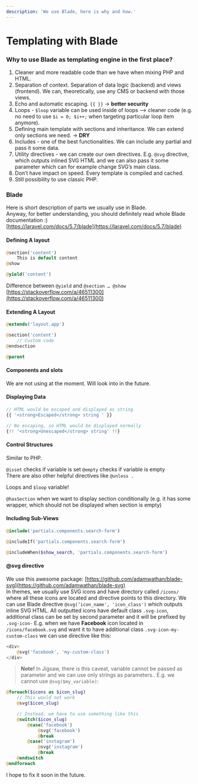 ```yaml
---
description: 'We use Blade, here is why and how.'
---
```


# Templating with Blade

### Why to use Blade as templating engine in the first place?

1. Cleaner and more readable code than we have when mixing PHP and HTML.
2. Separation of context. Separation of data logic \(backend\) and views \(frontend\). We can, theoretically, use any CMS or backend with those views.
3. Echo and automatic escaping. `{{ }}` -&gt; **better security** 
4. Loops - `$loop` variable can be used inside of loops --&gt; cleaner code \(e.g. no need to use `$i = 0; $i++;` when targeting particular loop item anymore\).
5. Defining main template with sections and inheritance. We can extend only sections we need. -&gt; **DRY**
6. Includes - one of the best functionalities. We can include any partial and pass it some data.
7. Utility directives - we can create our own directives. E.g. `@svg` directive, which outputs inlined SVG HTML and we can also pass it some parameter which can for example change SVG’s main class.
8. Don’t have impact on speed. Every template is compiled and cached.
9. Still possibility to use classic PHP.

### Blade

Here is short description of parts we usually use in Blade.  
Anyway, for better understanding, you should definitely read whole Blade documentation :\)  
[https://laravel.com/docs/5.7/blade](https://laravel.com/docs/5.7/blade) 

#### Defining A layout

```php
@section('content')
    This is default content
@show

@yield('content')
```

Difference between `@yield` and `@section … @show` [https://stackoverflow.com/a/46511300](https://stackoverflow.com/a/46511300)

#### Extending A Layout

```php
@extends('layout.app')

@section('content')
    // Custom code
@endsection

@parent
```

#### Components and slots

We are not using at the moment. Will look into in the future.

#### Displaying Data

```php
// HTML would be escaped and displayed as string
{{ '<strong>Escaped</strong> string ' }}

// No escaping, so HTML would be displayed normally
{!! '<strong>Unescaped</strong> string' !!}
```

#### Control Structures

Similar to PHP.

`@isset` checks if variable is set `@empty` checks if variable is empty  
There are also other helpful directives like `@unless .`

Loops and `$loop` variable!

`@hasSection` when we want to display section conditionally \(e.g. it has some wrapper, which should not be displayed when section is empty\)

#### Including Sub-Views

```php
@include('partials.components.search-form')

@includeIf('partials.components.search-form')

@includeWhen($show_search, 'partials.components.search-form')
```

#### @svg directive

We use this awesome package: [https://github.com/adamwathan/blade-svg](https://github.com/adamwathan/blade-svg)  
In themes, we usually use SVG icons and have directory called `/icons/` where all these icons are located and directive points to this directory. We can use Blade directive `@svg(‘icon_name', 'icon_class')` which outputs inline SVG HTML. All outputted icons have default class `.svg-icon`, additional class can be set by second parameter and it will be prefixed by `.svg-icon-` E.g. when we have **Facebook** icon located in `/icons/facebook.svg` and want it to have additional class `.svg-icon-my-custom-class` we can use directive like this:

```php
<div>
    @svg('facebook', 'my-custom-class')
</div>
```

> **Note!** In Jigsaw, there is this caveat, variable cannot be passed as parameter and we can use only strings as parameters.. E.g. we cannot use `@svg($my_variable)`:

```php
@foreach($icons as $icon_slug)
    // This would not work
    @svg($icon_slug)

    // Instead, we have to use something like this
    @switch($icon_slug)
        @case('facebook')
            @svg('facebook')
            @break
        @case('instagram')
            @svg('instagram')
            @break
    @endswitch
@endforeach
```

I hope to fix it soon in the future.

